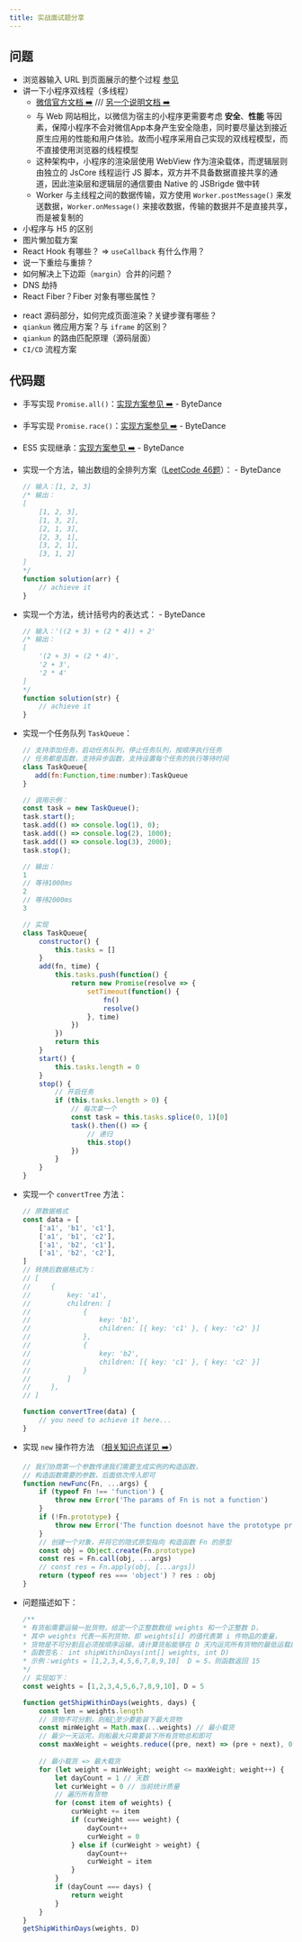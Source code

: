 ```yaml
---
title: 实战面试题分享
---
```


## 问题
<!-- bytedance first-interview -->

- 浏览器输入 URL 到页面展示的整个过程 [参见](/interview/summary/index.html#_2-%E6%B5%8F%E8%A7%88%E5%99%A8%E8%BE%93%E5%85%A5url%E5%8F%91%E7%94%9F%E4%BA%86%E4%BB%80%E4%B9%88%EF%BC%9F)
- 讲一下小程序双线程（多线程）
    - [微信官方文档 ➡️](https://developers.weixin.qq.com/miniprogram/dev/framework/workers.html) /// [另一个说明文档 ➡️](https://qunarcorp.github.io/anu/documents/two-threaded.html)
    - 与 Web 网站相比，以微信为宿主的小程序更需要考虑 **安全**、**性能** 等因素，保障小程序不会对微信App本身产生安全隐患，同时要尽量达到接近原生应用的性能和用户体验。故而小程序采用自己实现的双线程模型，而不直接使用浏览器的线程模型
    - 这种架构中，小程序的渲染层使用 WebView 作为渲染载体，而逻辑层则由独立的 JsCore 线程运行 JS 脚本，双方并不具备数据直接共享的通道，因此渲染层和逻辑层的通信要由 Native 的 JSBrigde 做中转
    - Worker 与主线程之间的数据传输，双方使用 `Worker.postMessage()` 来发送数据，`Worker.onMessage()` 来接收数据，传输的数据并不是直接共享，而是被复制的
- 小程序与 H5 的区别
- 图片懒加载方案
- React Hook 有哪些？ => `useCallback` 有什么作用？
- 说一下重绘与重排？
- 如何解决上下边距（`margin`）合并的问题？
- DNS 劫持
- React Fiber？Fiber 对象有哪些属性？

<!-- tencent first-interview -->

- react 源码部分，如何完成页面渲染？关键步骤有哪些？
- `qiankun` 微应用方案？与 `iframe` 的区别？
- `qiankun` 的路由匹配原理（源码层面）
- `CI/CD` 流程方案

## 代码题

- 手写实现 `Promise.all()`：[实现方案参见 ➡️](/knowledge/study/promise) - ByteDance
- 手写实现 `Promise.race()`：[实现方案参见 ➡️](/knowledge/study/promise) - ByteDance
- ES5 实现继承：[实现方案参见 ➡️](/interview/summary/basis.html#原型链的应用) - ByteDance
- 实现一个方法，输出数组的全排列方案（[LeetCode 46题](https://leetcode.cn/problems/permutations/)）： - ByteDance

    ```js
    // 输入：[1, 2, 3]
    /* 输出：
    [
        [1, 2, 3],
        [1, 3, 2],
        [2, 1, 3],
        [2, 3, 1],
        [3, 2, 1],
        [3, 1, 2]
    ]
    */
    function solution(arr) {
        // achieve it
    }
    ```

- 实现一个方法，统计括号内的表达式： - ByteDance

    ```js
    // 输入：'((2 + 3) + (2 * 4)) + 2'
    /* 输出：
    [
        '(2 + 3) + (2 * 4)',
        '2 + 3',
        '2 * 4'
    ]
    */
    function solution(str) {
        // achieve it
    }
    ```

- 实现一个任务队列 `TaskQueue`：

    ```js
    // 支持添加任务，启动任务队列，停止任务队列，按顺序执行任务
    // 任务都是函数，支持异步函数，支持设置每个任务的执行等待时间
    class TaskQueue{
       add(fn:Function,time:number):TaskQueue
    }

    // 调用示例：
    const task = new TaskQueue();
    task.start();
    task.add(() => console.log(1), 0);
    task.add(() => console.log(2), 1000);
    task.add(() => console.log(3), 2000);
    task.stop();

    // 输出：
    1
    // 等待1000ms
    2
    // 等待2000ms
    3

    // 实现
    class TaskQueue{
        constructor() {
            this.tasks = []
        }
        add(fn, time) {
            this.tasks.push(function() {
                return new Promise(resolve => {
                    setTimeout(function() {
                        fn()
                        resolve()
                    }, time)
                })
            })
            return this
        }
        start() {
            this.tasks.length = 0
        }
        stop() {
            // 开启任务
            if (this.tasks.length > 0) {
                // 每次拿一个
                const task = this.tasks.splice(0, 1)[0]
                task().then(() => {
                    // 递归
                    this.stop()
                })
            }
        }
    }
    ```

- 实现一个 `convertTree` 方法：

    ```js
    // 原数据格式
    const data = [
        ['a1', 'b1', 'c1'],
        ['a1', 'b1', 'c2'],
        ['a1', 'b2', 'c1'],
        ['a1', 'b2', 'c2'],
    ]
    // 转换后数据格式为：
    // [
    //     {
    //         key: 'a1',
    //         children: [
    //             {
    //                 key: 'b1',
    //                 children: [{ key: 'c1' }, { key: 'c2' }]
    //             },
    //             {
    //                 key: 'b2',
    //                 children: [{ key: 'c1' }, { key: 'c2' }]
    //             }
    //         ]
    //     },
    // ]

    function convertTree(data) {
        // you need to achieve it here...
    }
    ```

- 实现 `new` 操作符方法 （[相关知识点详见 ➡️](/interview/summary/basis.html#原型)）

    ```js
    // 我们协商第一个参数传递我们需要生成实例的构造函数，
    // 构造函数需要的参数，后面依次传入即可
    function newFunc(Fn, ...args) {
        if (typeof Fn !== 'function') {
            throw new Error('The params of Fn is not a function')
        }
        if (!Fn.prototype) {
            throw new Error('The function doesnot have the prototype property')
        }
        // 创建一个对象，并将它的隐式原型指向 构造函数 Fn 的原型
        const obj = Object.create(Fn.prototype)
        const res = Fn.call(obj, ...args)
        // const res = Fn.apply(obj, [...args])
        return (typeof res === 'object') ? res : obj
    }
    ```

- 问题描述如下：

    ```js
    /**
    * 有货船需要运输一批货物，给定一个正整数数组 weights 和一个正整数 D，
    * 其中 weights 代表一系列货物，即 weights[i] 的值代表第 i 件物品的重量，
    * 货物是不可分割且必须按顺序运输，请计算货船能够在 D 天内运完所有货物的最低运载能力
    * 函数签名： int shipWithinDays(int[] weights, int D) 
    * 示例：weights = [1,2,3,4,5,6,7,8,9,10]  D = 5，则函数返回 15
    */
    // 实现如下：
    const weights = [1,2,3,4,5,6,7,8,9,10], D = 5

    function getShipWithinDays(weights, days) {
        const len = weights.length
        // 货物不可分割，则船🚢至少要能装下最大货物
        const minWeight = Math.max(...weights) // 最小载货
        // 最少一天运完，则船最大只需要装下所有货物总和即可
        const maxWeight = weights.reduce((pre, next) => (pre + next), 0) // 最大载货
        
        // 最小载货 => 最大载货
        for (let weight = minWeight; weight <= maxWeight; weight++) {
            let dayCount = 1 // 天数
            let curWeight = 0 // 当前统计质量
            // 遍历所有货物
            for (const item of weights) {
                curWeight += item
                if (curWeight === weight) {
                    dayCount++
                    curWeight = 0
                } else if (curWeight > weight) {
                    dayCount++
                    curWeight = item
                }
            }
            if (dayCount === days) {
                return weight
            }
        }
    }
    getShipWithinDays(weights, D)
    ```